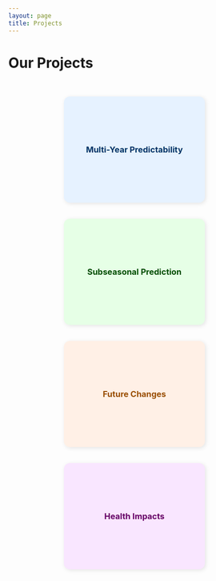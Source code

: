 ```yaml
---
layout: page
title: Projects
---
```


# Our Projects

<div style="display: flex; flex-wrap: wrap; justify-content: center; gap: 2rem; padding: 2rem 0;">

  <a href="{{ site.baseurl }}/projects/multiyear" style="text-decoration: none;">
    <div style="width: 250px; height: 180px; background-color: #e6f2ff; border-radius: 12px; padding: 1rem; box-shadow: 2px 2px 8px rgba(0,0,0,0.1); text-align: center; display: flex; flex-direction: column; justify-content: center;">
      <h3 style="margin: 0; color: #003366;">Multi-Year Predictability</h3>
    </div>
  </a>

  <a href="{{ site.baseurl }}/projects/subseasonal" style="text-decoration: none;">
    <div style="width: 250px; height: 180px; background-color: #e6ffe6; border-radius: 12px; padding: 1rem; box-shadow: 2px 2px 8px rgba(0,0,0,0.1); text-align: center; display: flex; flex-direction: column; justify-content: center;">
      <h3 style="margin: 0; color: #004d00;">Subseasonal Prediction</h3>
    </div>
  </a>

  <a href="{{ site.baseurl }}/projects/futurechanges" style="text-decoration: none;">
    <div style="width: 250px; height: 180px; background-color: #fff0e6; border-radius: 12px; padding: 1rem; box-shadow: 2px 2px 8px rgba(0,0,0,0.1); text-align: center; display: flex; flex-direction: column; justify-content: center;">
      <h3 style="margin: 0; color: #994d00;">Future Changes</h3>
    </div>
  </a>

  <a href="{{ site.baseurl }}/projects/health" style="text-decoration: none;">
    <div style="width: 250px; height: 180px; background-color: #f9e6ff; border-radius: 12px; padding: 1rem; box-shadow: 2px 2px 8px rgba(0,0,0,0.1); text-align: center; display: flex; flex-direction: column; justify-content: center;">
      <h3 style="margin: 0; color: #660066;">Health Impacts</h3>
    </div>
  </a>

</div>
